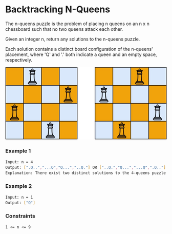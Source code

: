 # Backtracking N-Queens

The n-queens puzzle is the problem of placing n queens on an n x n chessboard such that no two queens attack each other.

Given an integer n, return any solutions to the n-queens puzzle.

Each solution contains a distinct board configuration of the n-queens' placement, where 'Q' and '.' both indicate a queen and an empty space, respectively. 

[![Queens](queens.jpg)]()

### Example 1
```sh
Input: n = 4
Output: [".Q..","...Q","Q...","..Q."] OR ["..Q.","Q...","...Q",".Q.."]
Explanation: There exist two distinct solutions to the 4-queens puzzle as shown above
```

### Example 2
```sh
Input: n = 1
Output: ["Q"]
```

### Constraints
```sh
1 <= n <= 9
```
